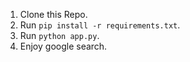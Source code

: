 1. Clone this Repo.
2. Run ``pip install -r requirements.txt``.
3. Run ``python app.py``.
4. Enjoy google search.
